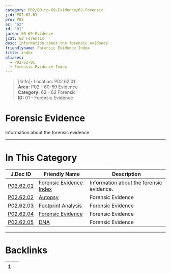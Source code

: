 ```yaml
---  
category: P02/60-to-69-Evidence/62-Forensic  
jid: P02.62.01  
pro: P02  
ac: "62"  
id: "01"  
jarea: 60-69 Evidence  
jcat: 62 Forensic  
desc: Information about the forensic evidence.  
friendlyname: Forensic Evidence Index  
title: index  
aliases:  
  - P02-62-01  
  - Forensic Evidence Index  
---  
```

>[!info]- Location: P02.62.01  
>**Area:** P02 - 60-69 Evidence  
>**Category:** 62 - 62 Forensic  
>**ID:** 01 - Forensic Evidence  
  
# Forensic Evidence  
  
Information about the forensic evidence  
   
  
  
---  
# In This Category  
  
| J.Dec ID                                                                                             | Friendly Name                                                                                                 | Description                              |  
| ---------------------------------------------------------------------------------------------------- | ------------------------------------------------------------------------------------------------------------- | ---------------------------------------- |  
| [P02.62.01](index.md#)                 | [Forensic Evidence Index](index.md#)            | Information about the forensic evidence. |  
| [P02.62.02](./02-Autopsy.md#)            | [Autopsy](./02-Autopsy.md#)                       | Forensic Evidence                        |  
| [P02.62.03](./03-Footprint-Analysis.md#) | [Footprint Analysis](./03-Footprint-Analysis.md#) | Forensic Evidence                        |  
| [P02.62.04](./04-Forensic-Evidence.md#)  | [Forensic Evidence](./04-Forensic-Evidence.md#)   | Forensic Evidence                        |  
| [P02.62.05](./05-DNA.md#)                | [DNA](./05-DNA.md#)                               | Forensic Evidence                        |  
  
  
---  
# Backlinks  
<div><table class="dataview table-view-table"><thead class="table-view-thead"><tr class="table-view-tr-header"><th class="table-view-th"><span></span><span class="dataview small-text">1</span></th><th class="table-view-th"><span></span></th></tr></thead><tbody class="table-view-tbody"></tbody></table></div>